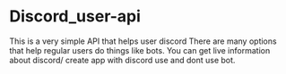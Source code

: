 # Discord_user-api
This is a very simple API that helps user discord There are many options that help regular users do things like bots.
You can get live information about discord/ create app with discord use and dont use bot.

